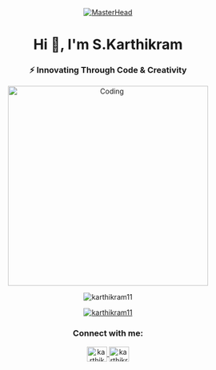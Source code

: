<p align="center">
  <a href="https://KARTHIKRAM11.io">
    <img src="https://i.imgur.com/V7EKIeBr.jpg" alt="MasterHead"/>
  </a>
</p>

<h1 align="center">Hi 👋, I'm S.Karthikram</h1>
<h3 align="center">⚡ Innovating Through Code & Creativity</h3>

<p align="center">
  <img alt="Coding" width="400" src="https://camo.githubusercontent.com/4d9f5ecceb711eec6e2018f38a5677dc657c9738d4a65ba3b928c41c0a45b439/68747470733a2f2f6d69726f2e6d656469756d2e636f6d2f6d61782f313336302f302a37513379765349765f7430696f4a2d5a2e676966">
</p>

<p align="center"> 
  <img src="https://komarev.com/ghpvc/?username=karthikram11&label=Profile%20views&color=0e75b6&style=flat" alt="karthikram11" />
</p>

<p align="center">
  <a href="https://github.com/ryo-ma/github-profile-trophy">
    <img src="https://github-profile-trophy.vercel.app/?username=karthikram11" alt="karthikram11" />
  </a>
</p>

<h3 align="center">Connect with me:</h3>
<p align="center">
  <a href="https://linkedin.com/in/karthik ram" target="blank">
    <img align="center" src="https://raw.githubusercontent.com/rahuldkjain/github-profile-readme-generator/master/src/images/icons/Social/linked-in-alt.svg" alt="karthik ram" height="30" width="40"/>
  </a>
  <a href="https://www.leetcode.com/karthikram_s" target="blank">
    <img align="center" src="https://raw.githubusercontent.com/rahuldkjain/github-profile-readme-generator/master/src/images/icons/Social/leet-code.svg" alt="karthikram_s" height="30" width="40"/>
  </a>
</p>
